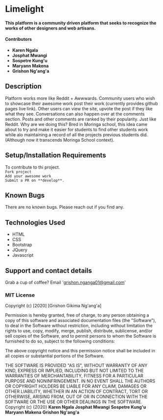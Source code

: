 # Limelight
#### This platform is a community driven platform that seeks to recognize the works of other designers and web artisans. 
#### Contributors 
* **Karen Ngala**
* **Josphat Mwangi**
* **Sospetre Kung'u**
* **Maryann Makena**
* **Grishon Ng'ang'a**
## Description
Platform works more like Reddit + Awwwards. Community users who wish to showcase their awesome work post their work (currently provides github pages live link). Other users can view the site, upvote the post if they like what they see. Conversations can also happen over at the comments section. Posts and other comments are ranked by their popularity. Just like Reddit. Why are we doing this? Bred in Moringa school, this idea came about to try and make it easier for students to find other students work while alo maintaining a record of all the projects previous students did. (Although now it transcends Moringa School context).
## Setup/Installation Requirements
To contribute to thi project.\
`Fork project`\
`Add your awesome work`\
`Submit a PR on **develop**.`
## Known Bugs
There are no known bugs. Please reach out if you find any.
## Technologies Used
* HTML
* CSS
* Bootstrap
* JQuery
* Javascript
## Support and contact details
Grab a cup of coffee? Email 'grishon.nganga01@gmail.com'
### MIT License
Copyright (c) [2020] [Grishon Gikima Ng'ang'a]

Permission is hereby granted, free of charge, to any person obtaining a copy
of this software and associated documentation files (the "Software"), to deal
in the Software without restriction, including without limitation the rights
to use, copy, modify, merge, publish, distribute, sublicense, and/or sell
copies of the Software, and to permit persons to whom the Software is
furnished to do so, subject to the following conditions:

The above copyright notice and this permission notice shall be included in all
copies or substantial portions of the Software.

THE SOFTWARE IS PROVIDED "AS IS", WITHOUT WARRANTY OF ANY KIND, EXPRESS OR
IMPLIED, INCLUDING BUT NOT LIMITED TO THE WARRANTIES OF MERCHANTABILITY,
FITNESS FOR A PARTICULAR PURPOSE AND NONINFRINGEMENT. IN NO EVENT SHALL THE
AUTHORS OR COPYRIGHT HOLDERS BE LIABLE FOR ANY CLAIM, DAMAGES OR OTHER
LIABILITY, WHETHER IN AN ACTION OF CONTRACT, TORT OR OTHERWISE, ARISING FROM,
OUT OF OR IN CONNECTION WITH THE SOFTWARE OR THE USE OR OTHER DEALINGS IN THE
SOFTWARE.
Copyright (c) {2020} 
**Karen Ngala**
**Josphat Mwangi**
**Sospetre Kung'u**
**Maryann Makena**
**Grishon Ng'ang'a**
